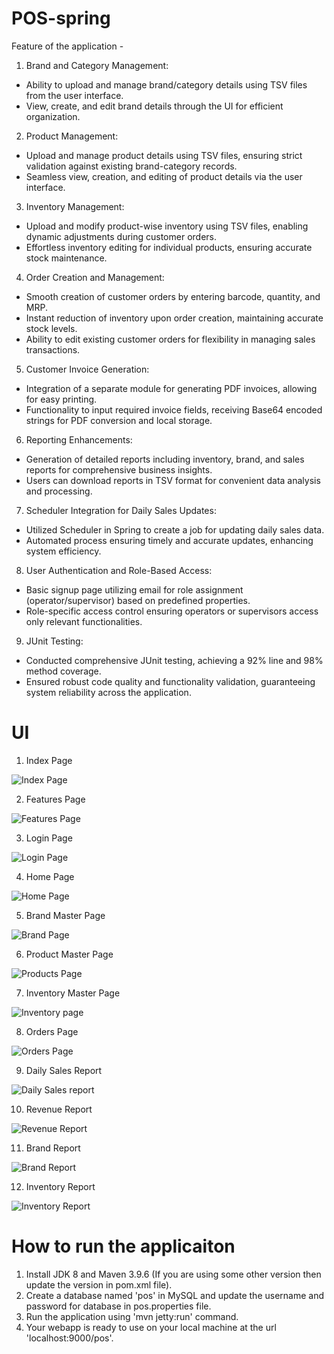 # POS-spring
Feature of the application - 

1. Brand and Category Management:
- Ability to upload and manage brand/category details using TSV files from the user interface.
- View, create, and edit brand details through the UI for efficient organization.

2. Product Management:
- Upload and manage product details using TSV files, ensuring strict validation against existing brand-category records.
- Seamless view, creation, and editing of product details via the user interface.

3. Inventory Management:
- Upload and modify product-wise inventory using TSV files, enabling dynamic adjustments during customer orders.
- Effortless inventory editing for individual products, ensuring accurate stock maintenance.

4. Order Creation and Management:
- Smooth creation of customer orders by entering barcode, quantity, and MRP.
- Instant reduction of inventory upon order creation, maintaining accurate stock levels.
- Ability to edit existing customer orders for flexibility in managing sales transactions.

5. Customer Invoice Generation:
- Integration of a separate module for generating PDF invoices, allowing for easy printing.
- Functionality to input required invoice fields, receiving Base64 encoded strings for PDF conversion and local storage.

6. Reporting Enhancements:
- Generation of detailed reports including inventory, brand, and sales reports for comprehensive business insights.
- Users can download reports in TSV format for convenient data analysis and processing.

7. Scheduler Integration for Daily Sales Updates:
- Utilized Scheduler in Spring to create a job for updating daily sales data.
- Automated process ensuring timely and accurate updates, enhancing system efficiency.

8. User Authentication and Role-Based Access:
- Basic signup page utilizing email for role assignment (operator/supervisor) based on predefined properties.
- Role-specific access control ensuring operators or supervisors access only relevant functionalities.

9. JUnit Testing:
- Conducted comprehensive JUnit testing, achieving a 92% line and 98% method coverage.
- Ensured robust code quality and functionality validation, guaranteeing system reliability across the application.



# UI 
1. Index Page

![Index Page](https://github.com/dhruvilsingh/POS/assets/72144292/ae5392d0-6ac1-40fd-a589-d5d43010026b)


2. Features Page

![Features Page](https://github.com/dhruvilsingh/POS/assets/72144292/3e5fe236-d1fd-45dd-9cd7-041aab8cf143)


3. Login Page

![Login Page](https://github.com/dhruvilsingh/POS/assets/72144292/b4ccc926-1c38-4eb5-a43d-f7d5e6214c99)


4. Home Page

![Home Page](https://github.com/dhruvilsingh/POS/assets/72144292/993537c1-b87e-44dd-8833-6b5ced23d5d8)


5. Brand Master Page

![Brand Page](https://github.com/dhruvilsingh/POS/assets/72144292/407a75d8-bd45-4992-9e87-e0d98ea93af8)


6. Product Master Page

![Products Page](https://github.com/dhruvilsingh/POS/assets/72144292/074f5a0b-19f8-47d6-8eea-7823634d6659)


7. Inventory Master Page

![Inventory page](https://github.com/dhruvilsingh/POS/assets/72144292/de5f4435-ed75-484c-9005-b9500337debf)


8. Orders Page

![Orders Page](https://github.com/dhruvilsingh/POS/assets/72144292/60c4e031-b634-4767-956e-2a0d03604712)


9. Daily Sales Report

![Daily Sales report](https://github.com/dhruvilsingh/POS/assets/72144292/8479a1b1-5e7c-4a82-a35c-726303c5b261)


10. Revenue Report

![Revenue Report](https://github.com/dhruvilsingh/POS/assets/72144292/a6fd892d-f192-4f65-8e73-2434150b6fd6)


11. Brand Report

![Brand Report](https://github.com/dhruvilsingh/POS/assets/72144292/77a07a05-29fe-45f6-b7f6-d3a0e552f446)


12. Inventory Report

![Inventory Report](https://github.com/dhruvilsingh/POS/assets/72144292/f53a6a40-6340-4a0e-92d0-f70f89a478d6)



# How to run the applicaiton
1. Install JDK 8 and Maven 3.9.6 (If you are using some other version then update the version in pom.xml file).
2. Create a database named 'pos' in MySQL and update the username and password for database in pos.properties file.
3. Run the application using 'mvn jetty:run' command.
4. Your webapp is ready to use on your local machine at the url 'localhost:9000/pos'. 















